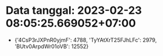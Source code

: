 # Data tanggal: 2023-02-23 08:05:25.669052+07:00

* {'4CsP3rJXPnR0yjmF': 4788, 'TyYAtXrT25FJhLFc': 2979, 'BUtv0ArpdWr01oVB': 12552}
